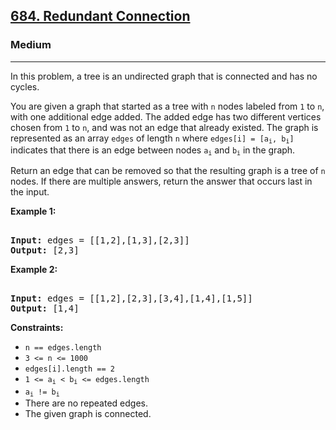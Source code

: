 ### <h2><a href="https://leetcode.com/problems/redundant-connection/">684. Redundant Connection</a></h2>  
<h3>Medium</h3>  
<hr>  
<div>  
<p>In this problem, a tree is an undirected graph that is connected and has no cycles.</p>  

<p>You are given a graph that started as a tree with <code>n</code> nodes labeled from <code>1</code> to <code>n</code>, with one additional edge added. The added edge has two different vertices chosen from <code>1</code> to <code>n</code>, and was not an edge that already existed. The graph is represented as an array <code>edges</code> of length <code>n</code> where <code>edges[i] = [a<sub>i</sub>, b<sub>i</sub>]</code> indicates that there is an edge between nodes <code>a<sub>i</sub></code> and <code>b<sub>i</sub></code> in the graph.</p>  

<p>Return an edge that can be removed so that the resulting graph is a tree of <code>n</code> nodes. If there are multiple answers, return the answer that occurs last in the input.</p>  

<p><strong>Example 1:</strong></p>  
<pre>  
<strong>Input:</strong> edges = [[1,2],[1,3],[2,3]]  
<strong>Output:</strong> [2,3]  
</pre>  

<p><strong>Example 2:</strong></p>  
<pre>  
<strong>Input:</strong> edges = [[1,2],[2,3],[3,4],[1,4],[1,5]]  
<strong>Output:</strong> [1,4]  
</pre>  

<p><strong>Constraints:</strong></p>  
<ul>  
<li><code>n == edges.length</code></li>  
<li><code>3 <= n <= 1000</code></li>  
<li><code>edges[i].length == 2</code></li>  
<li><code>1 <= a<sub>i</sub> < b<sub>i</sub> <= edges.length</code></li>  
<li><code>a<sub>i</sub> != b<sub>i</sub></code></li>  
<li>There are no repeated edges.</li>  
<li>The given graph is connected.</li>  
</ul>  
</div>  
